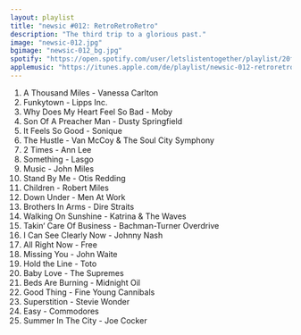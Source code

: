 ```yaml
---
layout: playlist
title: "newsic #012: RetroRetroRetro"
description: "The third trip to a glorious past."
image: "newsic-012.jpg"
bgimage: "newsic-012_bg.jpg"
spotify: "https://open.spotify.com/user/letslistentogether/playlist/20fC6meGIH5iVuKWhJ1Mb3"
applemusic: "https://itunes.apple.com/de/playlist/newsic-012-retroretroretro./idpl.2cb2ff6a6a9747c9a952d32af92235ad"
---
```


<ol>
	<li>A Thousand Miles - Vanessa Carlton</li>
	<li>Funkytown - Lipps Inc.</li>
	<li>Why Does My Heart Feel So Bad - Moby</li>
	<li>Son Of A Preacher Man - Dusty Springfield</li>
	<li>It Feels So Good - Sonique</li>
	<li>The Hustle - Van McCoy & The Soul City Symphony</li>
	<li>2 Times - Ann Lee</li>
	<li>Something - Lasgo</li>
	<li>Music - John Miles</li>
	<li>Stand By Me - Otis Redding</li>
	<li>Children - Robert Miles</li>
	<li>Down Under - Men At Work</li>
	<li>Brothers In Arms - Dire Straits</li>
	<li>Walking On Sunshine - Katrina & The Waves</li>
	<li>Takin‘ Care Of Business - Bachman-Turner Overdrive</li>
	<li>I Can See Clearly Now - Johnny Nash</li>
	<li>All Right Now - Free</li>
	<li>Missing You - John Waite</li>
	<li>Hold the Line - Toto</li>
	<li>Baby Love - The Supremes</li>
	<li>Beds Are Burning - Midnight Oil</li>
	<li>Good Thing - Fine Young Cannibals</li>
	<li>Superstition - Stevie Wonder</li>
	<li>Easy - Commodores</li>
	<li>Summer In The City - Joe Cocker</li>
</ol>